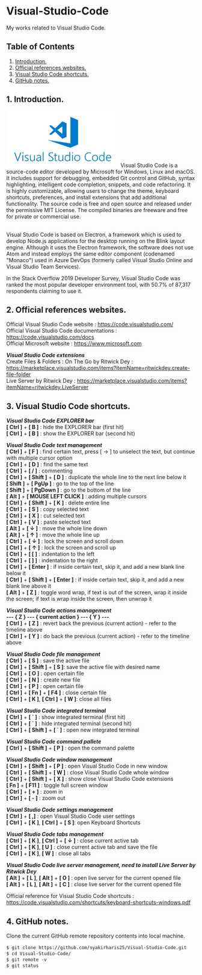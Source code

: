 # Visual-Studio-Code
My works related to Visual Studio Code.

## Table of Contents
1. [Introduction.](#introduction)
2. [Official references websites.](#references)
3. [Visual Studio Code shortcuts.](#shortcuts)
4. [GitHub notes.](#github)

<a name="introduction"></a>
## 1. Introduction.
<img src="vscode.png" height="150"> 
Visual Studio Code is a source-code editor developed by Microsoft for Windows, Linux and macOS. It includes support for debugging, embedded Git control and GitHub, syntax highlighting, intelligent code completion, snippets, and code refactoring. It is highly customizable, allowing users to change the theme, keyboard shortcuts, preferences, and install extensions that add additional functionality. The source code is free and open source and released under the permissive MIT License. The compiled binaries are freeware and free for private or commercial use. <br /><br />

Visual Studio Code is based on Electron, a framework which is used to develop Node.js applications for the desktop running on the Blink layout engine. Although it uses the Electron framework, the software does not use Atom and instead employs the same editor component (codenamed "Monaco") used in Azure DevOps (formerly called Visual Studio Online and Visual Studio Team Services).

In the Stack Overflow 2019 Developer Survey, Visual Studio Code was ranked the most popular developer environment tool, with 50.7% of 87,317 respondents claiming to use it.

<a name="references"></a>
## 2. Official references websites.
Official Visual Studio Code website : https://code.visualstudio.com/ <br />
Official Visual Studio Code documentations : https://code.visualstudio.com/docs <br />
Official Microsoft website : https://www.microsoft.com <br />

**_Visual Studio Code extensions_** <br />
Create Files & Folders : On The Go by Ritwick Dey : https://marketplace.visualstudio.com/items?itemName=ritwickdey.create-file-folder <br />
Live Server by Ritwick Dey : https://marketplace.visualstudio.com/items?itemName=ritwickdey.LiveServer <br />

<a name="shortcuts"></a>
## 3. Visual Studio Code shortcuts.
**_Visual Studio Code EXPLORER bar_** <br />
**[ Ctrl ]** + **[ B ]** : hide the EXPLORER bar (first hit) <br />
**[ Ctrl ]** + **[ B ]** : show the EXPLORER bar (second hit) <br />

**_Visual Studio Code text management_** <br />
**[ Ctrl ]** + **[ F ]** : find certain text, press [ → ] to unselect the text, but continue with multiple cursor option <br />
**[ Ctrl ]** + **[ D ]** : find the same text <br />
**[ Ctrl ]** + **[ / ]** : commenting <br />
**[ Ctrl ]** + **[ Shift ]** + **[ D ]** : duplicate the whole line to the next line below it <br />
**[ Shift ]** + **[ PgUp ]** : go to the top of the line <br />
**[ Shift ]** + **[ PgDown ]** : go to the bottom of the line <br />
**[ Alt ]** + **[ MOUSE LEFT CLICK ]** : adding multiple cursors <br />
**[ Ctrl ]** + **[ Shift ]** + **[ K ]** : delete entire line <br />
**[ Ctrl ]** + **[ S ]** : copy selected text <br />
**[ Ctrl ]** + **[ X ]** : cut selected text <br />
**[ Ctrl ]** + **[ V ]** : paste selected text <br />
**[ Alt ]** + **[ ↓ ]** : move the whole line down <br />
**[ Alt ]** + **[ ↑ ]** : move the whole line up <br />
**[ Ctrl ]** + **[ ↓ ]** : lock the screen and scroll down <br />
**[ Ctrl ]** + **[ ↑ ]** : lock the screen and scroll up <br />
**[ Ctrl ]** + **[ [ ]** : indentation to the left <br />
**[ Ctrl ]** + **[ ] ]** : indentation to the right <br />
**[ Ctrl ]** + **[ Enter ]** : if inside certain text, skip it, and add a new blank line below it <br />
**[ Ctrl ]** + **[ Shift ]** + **[ Enter ]** : if inside certain text, skip it, and add a new blank line above it <br />
**[ Alt ]** + **[ Z ]** : toggle word wrap, if text is out of the screen, wrap it inside the screen; if text is wrap inside the screen, then unwrap it <br />

**_Visual Studio Code actions management_** <br />
**--- { Z } --- { current action } --- { Y } ---** <br />
**[ Ctrl ]** + **[ Z ]** : revert back the previous (current action) - refer to the timeline above <br />
**[ Ctrl ]** + **[ Y ]** : do back the previous (current action) - refer to the timeline above <br />

**_Visual Studio Code file management_** <br />
**[ Ctrl ]** + **[ S ]** : save the active file <br />
**[ Ctrl ]** + **[ Shift ]** + **[ S ]**: save the active file with desired name <br />
**[ Ctrl ]** + **[ O ]** : open certain file <br />
**[ Ctrl ]** + **[ N ]** : create new file <br />
**[ Ctrl ]** + **[ P ]** : open certain file <br />
**[ Ctrl ]** + **[ Fn ]** + **[ F4 ]** : close certain file <br />
**[ Ctrl ]** + **[ K ]**,  **[ Ctrl ]** + **[ W ]**: close all files <br />

**_Visual Studio Code integrated terminal_** <br />
**[ Ctrl ]** + **[ \` ]** : show integrated terminal (first hit) <br />
**[ Ctrl ]** + **[ \` ]** : hide integrated terminal (second hit) <br />
**[ Ctrl ]** + **[ Shift ]** + **[ \` ]** : open new integrated terminal <br />

**_Visual Studio Code command pallete_** <br />
**[ Ctrl ]** + **[ Shift ]** + **[ P ]** : open the command palette <br />

**_Visual Studio Code window management_** <br />
**[ Ctrl ]** + **[ Shift ]** + **[ P ]** : open Visual Studio Code in new window <br />
**[ Ctrl ]** + **[ Shift ]** + **[ W ]** : close Visual Studio Code whole window <br />
**[ Ctrl ]** + **[ Shift ]** + **[ X ]** : show close Visual Studio Code extensions <br />
**[ Fn ]** + **[ F11 ]** : toggle full screen window <br />
**[ Ctrl ]** + **[ + ]** : zoom in <br />
**[ Ctrl ]** + **[ - ]** : zoom out <br />

**_Visual Studio Code settings management_** <br />
**[ Ctrl ]** + **[ ,]** : open Visual Studio Code user settings <br />
**[ Ctrl ]** + **[ K ]**,  **[ Ctrl ]** + **[ S ]**: open Keyboard Shortcuts <br />

**_Visual Studio Code tabs management_** <br />
**[ Ctrl ]** + **[ K ]**, **[ Ctrl ]** +   **[ ↓ ]** : close current active tab <br />
**[ Ctrl ]** + **[ K ]**, **[ U ]** : close current active tab and save the file <br />
**[ Ctrl ]** + **[ K ]**, **[ W ]** : close all tabs <br />

**_Visual Studio Code live server management, need to install Live Server by Ritwick Dey_** <br />
**[ Alt ]** + **[ L ]**, **[ Alt ]** +   **[ O ]** : open live server for the current opened file <br />
**[ Alt ]** + **[ L ]**, **[ Alt ]** +   **[ C ]** : close live server for the current opened file <br />

Official reference for Visual Studio Code shortcuts : https://code.visualstudio.com/shortcuts/keyboard-shortcuts-windows.pdf

<a name="github"></a>
## 4. GitHub notes.
Clone the current GitHub remote repository contents into local machine.
```
$ git clone https://github.com/syakirharis25/Visual-Studio-Code.git
$ cd Visual-Studio-Code/
$ git remote -v
$ git status
```
